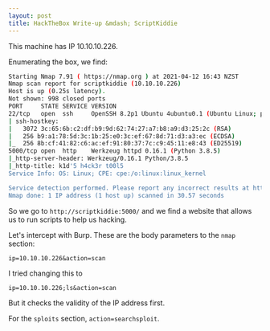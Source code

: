 ```yaml
---
layout: post
title: HackTheBox Write-up &mdash; ScriptKiddie
---
```


This machine has IP 10.10.10.226.

Enumerating the box, we find:
```bash
Starting Nmap 7.91 ( https://nmap.org ) at 2021-04-12 16:43 NZST
Nmap scan report for scriptkiddie (10.10.10.226)
Host is up (0.25s latency).
Not shown: 998 closed ports
PORT     STATE SERVICE VERSION
22/tcp   open  ssh     OpenSSH 8.2p1 Ubuntu 4ubuntu0.1 (Ubuntu Linux; protocol 2.0)
| ssh-hostkey:
|   3072 3c:65:6b:c2:df:b9:9d:62:74:27:a7:b8:a9:d3:25:2c (RSA)
|   256 b9:a1:78:5d:3c:1b:25:e0:3c:ef:67:8d:71:d3:a3:ec (ECDSA)
|_  256 8b:cf:41:82:c6:ac:ef:91:80:37:7c:c9:45:11:e8:43 (ED25519)
5000/tcp open  http    Werkzeug httpd 0.16.1 (Python 3.8.5)
|_http-server-header: Werkzeug/0.16.1 Python/3.8.5
|_http-title: k1d'5 h4ck3r t00l5
Service Info: OS: Linux; CPE: cpe:/o:linux:linux_kernel

Service detection performed. Please report any incorrect results at https://nmap.org/submit/ .
Nmap done: 1 IP address (1 host up) scanned in 30.57 seconds
```

So we go to `http://scriptkiddie:5000/` and we find a website that allows us to run scripts to help us hacking.  

Let's intercept with Burp.  These are the body parameters to the `nmap` section:
```
ip=10.10.10.226&action=scan
```

I tried changing this to
```
ip=10.10.10.226;ls&action=scan
```

But it checks the validity of the IP address first.  

For the `sploits` section, `action=searchsploit`.  